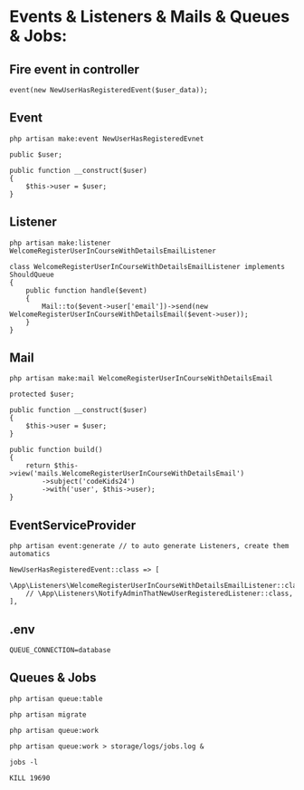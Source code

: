 # Events & Listeners & Mails & Queues & Jobs:

## Fire event in controller

```
event(new NewUserHasRegisteredEvent($user_data));
```

## Event

```
php artisan make:event NewUserHasRegisteredEvnet
```

```
public $user;

public function __construct($user)
{
    $this->user = $user;
}
```

## Listener

```
php artisan make:listener WelcomeRegisterUserInCourseWithDetailsEmailListener
```

```
class WelcomeRegisterUserInCourseWithDetailsEmailListener implements ShouldQueue
{
    public function handle($event)
    {
        Mail::to($event->user['email'])->send(new WelcomeRegisterUserInCourseWithDetailsEmail($event->user));
    }
}
```

## Mail

```
php artisan make:mail WelcomeRegisterUserInCourseWithDetailsEmail
```

```
protected $user;

public function __construct($user)
{
    $this->user = $user;
}

public function build()
{
    return $this->view('mails.WelcomeRegisterUserInCourseWithDetailsEmail')
        ->subject('codeKids24')
        ->with('user', $this->user);
}
```

## EventServiceProvider

```
php artisan event:generate // to auto generate Listeners, create them automatics
```

```
NewUserHasRegisteredEvent::class => [
    \App\Listeners\WelcomeRegisterUserInCourseWithDetailsEmailListener::class,
    // \App\Listeners\NotifyAdminThatNewUserRegisteredListener::class,
],
```

## .env

```
QUEUE_CONNECTION=database
```

## Queues & Jobs

```
php artisan queue:table

php artisan migrate

php artisan queue:work

php artisan queue:work > storage/logs/jobs.log &

jobs -l

KILL 19690
```
